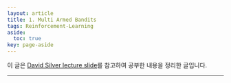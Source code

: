 ```yaml
---
layout: article
title: 1. Multi Armed Bandits
tags: Reinforcement-Learning
aside:
  toc: true
key: page-aside
---
```


이 글은 [David Silver lecture slide](https://www.davidsilver.uk/teaching/)를 참고하여 공부한 내용을 정리한 글입니다.

-------------------------

